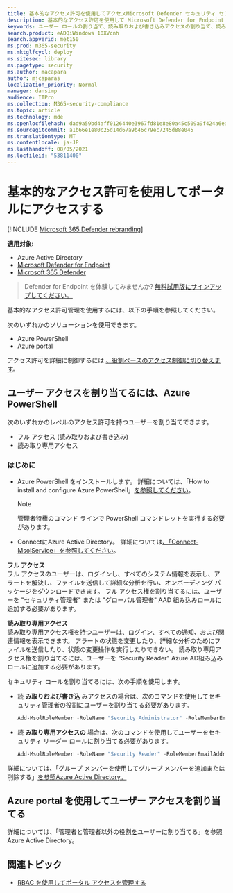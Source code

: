 ```yaml
---
title: 基本的なアクセス許可を使用してアクセスMicrosoft Defender セキュリティ センター
description: 基本的なアクセス許可を使用して Microsoft Defender for Endpoint ポータルにアクセスする方法について説明します。
keywords: ユーザー ロールの割り当て、読み取りおよび書き込みアクセスの割り当て、読み取り専用アクセスの割り当て、ユーザー、ユーザー の役割、役割
search.product: eADQiWindows 10XVcnh
search.appverid: met150
ms.prod: m365-security
ms.mktglfcycl: deploy
ms.sitesec: library
ms.pagetype: security
ms.author: macapara
author: mjcaparas
localization_priority: Normal
manager: dansimp
audience: ITPro
ms.collection: M365-security-compliance
ms.topic: article
ms.technology: mde
ms.openlocfilehash: dad9a59bd4aff0126440e3967fd81e8e80a45c509a9f424a6ea10c7e28ba0ba5
ms.sourcegitcommit: a1b66e1e80c25d14d67a9b46c79ec7245d88e045
ms.translationtype: MT
ms.contentlocale: ja-JP
ms.lasthandoff: 08/05/2021
ms.locfileid: "53811400"
---
```

# <a name="use-basic-permissions-to-access-the-portal"></a>基本的なアクセス許可を使用してポータルにアクセスする

[!INCLUDE [Microsoft 365 Defender rebranding](../../includes/microsoft-defender.md)]

**適用対象:**
- Azure Active Directory
- [Microsoft Defender for Endpoint](https://go.microsoft.com/fwlink/p/?linkid=2154037)
- [Microsoft 365 Defender](https://go.microsoft.com/fwlink/?linkid=2118804)

> Defender for Endpoint を体験してみませんか? [無料試用版にサインアップしてください。](https://signup.microsoft.com/create-account/signup?products=7f379fee-c4f9-4278-b0a1-e4c8c2fcdf7e&ru=https://aka.ms/MDEp2OpenTrial?ocid=docs-wdatp-basicaccess-abovefoldlink)

基本的なアクセス許可管理を使用するには、以下の手順を参照してください。

次のいずれかのソリューションを使用できます。
- Azure PowerShell
- Azure portal

アクセス許可を詳細に制御するには [、役割ベースのアクセス制御に切り替えます](rbac.md)。

## <a name="assign-user-access-using-azure-powershell"></a>ユーザー アクセスを割り当てるには、Azure PowerShell
次のいずれかのレベルのアクセス許可を持つユーザーを割り当てできます。
- フル アクセス (読み取りおよび書き込み)
- 読み取り専用アクセス

### <a name="before-you-begin"></a>はじめに

- Azure PowerShell をインストールします。 詳細については、「How to install and configure Azure PowerShell」[を参照してください](https://azure.microsoft.com/documentation/articles/powershell-install-configure/)。<br>

    > [!NOTE]
    > 管理者特権のコマンド ラインで PowerShell コマンドレットを実行する必要があります。

- ConnectにAzure Active Directory。 詳細については[、「Connect-MsolService」を参照してください](/powershell/module/msonline/connect-msolservice)。

**フル アクセス** <br>
フル アクセスのユーザーは、ログインし、すべてのシステム情報を表示し、アラートを解決し、ファイルを送信して詳細な分析を行い、オンボーディング パッケージをダウンロードできます。
フル アクセス権を割り当てるには、ユーザーを "セキュリティ管理者" または "グローバル管理者" AAD 組み込みロールに追加する必要があります。

**読み取り専用アクセス** <br>
読み取り専用アクセス権を持つユーザーは、ログイン、すべての通知、および関連情報を表示できます。
アラートの状態を変更したり、詳細な分析のためにファイルを送信したり、状態の変更操作を実行したりできない。
読み取り専用アクセス権を割り当てるには、ユーザーを "Security Reader" Azure AD組み込みロールに追加する必要があります。

セキュリティ ロールを割り当てるには、次の手順を使用します。

- 読 **み取りおよび書き込** みアクセスの場合は、次のコマンドを使用してセキュリティ管理者の役割にユーザーを割り当てる必要があります。

  ```PowerShell
  Add-MsolRoleMember -RoleName "Security Administrator" -RoleMemberEmailAddress "secadmin@Contoso.onmicrosoft.com"
  ```
  
- 読 **み取り専用アクセスの** 場合は、次のコマンドを使用してユーザーをセキュリティ リーダー ロールに割り当てる必要があります。

  ```PowerShell
  Add-MsolRoleMember -RoleName "Security Reader" -RoleMemberEmailAddress "reader@Contoso.onmicrosoft.com"
  ```

詳細については、「グループ メンバーを使用してグループ メンバーを追加または削除する」[を参照Azure Active Directory。](/azure/active-directory/fundamentals/active-directory-groups-members-azure-portal)

## <a name="assign-user-access-using-the-azure-portal"></a>Azure portal を使用してユーザー アクセスを割り当てる

詳細については、「管理者と管理者以外の役割[を](/azure/active-directory/fundamentals/active-directory-users-assign-role-azure-portal)ユーザーに割り当てる」を参照Azure Active Directory。

## <a name="related-topic"></a>関連トピック

- [RBAC を使用してポータル アクセスを管理する](rbac.md)
